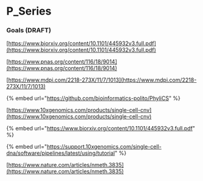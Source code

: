 # P\_Series

### Goals \(DRAFT\)



[https://www.biorxiv.org/content/10.1101/445932v3.full.pdf](https://www.biorxiv.org/content/10.1101/445932v3.full.pdf)

[https://www.pnas.org/content/116/18/9014](https://www.pnas.org/content/116/18/9014)

[https://www.mdpi.com/2218-273X/11/7/1013](https://www.mdpi.com/2218-273X/11/7/1013)

{% embed url="https://github.com/bioinformatics-polito/PhyliCS" %}



[https://www.10xgenomics.com/products/single-cell-cnv](https://www.10xgenomics.com/products/single-cell-cnv)

{% embed url="https://www.biorxiv.org/content/10.1101/445932v3.full.pdf" %}

{% embed url="https://support.10xgenomics.com/single-cell-dna/software/pipelines/latest/using/tutorial" %}



[https://www.nature.com/articles/nmeth.3835](https://www.nature.com/articles/nmeth.3835)

